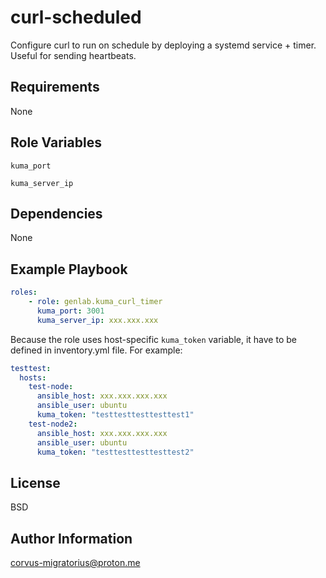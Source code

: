 curl-scheduled
=========

Configure curl to run on schedule by deploying a systemd service + timer. Useful for sending heartbeats.

Requirements
------------

None

Role Variables
--------------

`kuma_port`

`kuma_server_ip`

Dependencies
------------

None

Example Playbook
----------------

```yaml
roles:
    - role: genlab.kuma_curl_timer
      kuma_port: 3001
      kuma_server_ip: xxx.xxx.xxx
```

Because the role uses host-specific `kuma_token` variable, it have to be defined in inventory.yml file. For example:

```yaml
testtest:
  hosts:
    test-node:
      ansible_host: xxx.xxx.xxx.xxx
      ansible_user: ubuntu
      kuma_token: "testtesttesttesttest1"
    test-node2:
      ansible_host: xxx.xxx.xxx.xxx
      ansible_user: ubuntu
      kuma_token: "testtesttesttesttest2"
```

License
-------

BSD

Author Information
------------------

corvus-migratorius@proton.me
